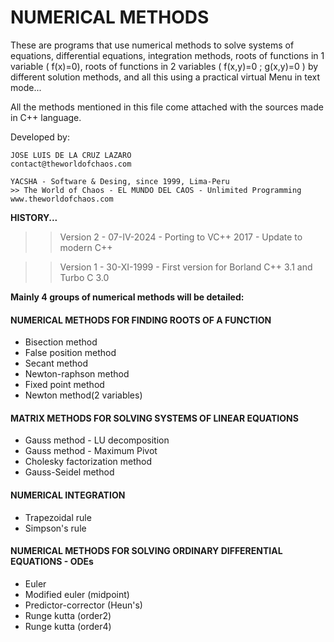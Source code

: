 # NUMERICAL METHODS

These are programs that use numerical methods to solve systems of equations, differential equations, integration methods, roots of functions in 1 variable ( f(x)=0), roots of functions in 2 variables ( f(x,y)=0 ; g(x,y)=0 ) by different solution methods, and all this using a practical virtual Menu in text mode...

All the methods mentioned in this file come attached with the sources made in C++ language.


Developed by:

	JOSE LUIS DE LA CRUZ LAZARO
	contact@theworldofchaos.com

	YACSHA - Software & Desing, since 1999, Lima-Peru
	>> The World of Chaos - EL MUNDO DEL CAOS - Unlimited Programming
	www.theworldofchaos.com

**HISTORY...**

  >> Version 2 - 07-IV-2024
	- Porting to VC++ 2017
	- Update to modern C++

  >> Version 1 - 30-XI-1999
	- First version for Borland C++ 3.1 and Turbo C 3.0



**Mainly 4 groups of numerical methods will be detailed:**

#### NUMERICAL METHODS FOR FINDING ROOTS OF A FUNCTION

+ Bisection method
+ False position method
+ Secant method
+ Newton-raphson method
+ Fixed point method
+ Newton method(2 variables)


#### MATRIX METHODS FOR SOLVING SYSTEMS OF LINEAR EQUATIONS

+ Gauss method - LU decomposition
+ Gauss method - Maximum Pivot
+ Cholesky factorization method
+ Gauss-Seidel method

#### NUMERICAL INTEGRATION

+ Trapezoidal rule
+ Simpson's rule

#### NUMERICAL METHODS FOR SOLVING ORDINARY DIFFERENTIAL EQUATIONS - ODEs

+ Euler
+ Modified euler (midpoint)
+ Predictor-corrector (Heun's)
+ Runge kutta (order2)
+ Runge kutta (order4)